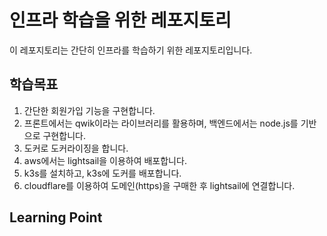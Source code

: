 # 인프라 학습을 위한 레포지토리

이 레포지토리는 간단히 인프라를 학습하기 위한 레포지토리입니다.

## 학습목표

1. 간단한 회원가입 기능을 구현합니다.
2. 프론트에서는 qwik이라는 라이브러리를 활용하며, 백엔드에서는 node.js를 기반으로 구현합니다.
3. 도커로 도커라이징을 합니다.
4. aws에서는 lightsail을 이용하여 배포합니다.
5. k3s를 설치하고, k3s에 도커를 배포합니다.
6. cloudflare를 이용하여 도메인(https)을 구매한 후 lightsail에 연결합니다.

## Learning Point
